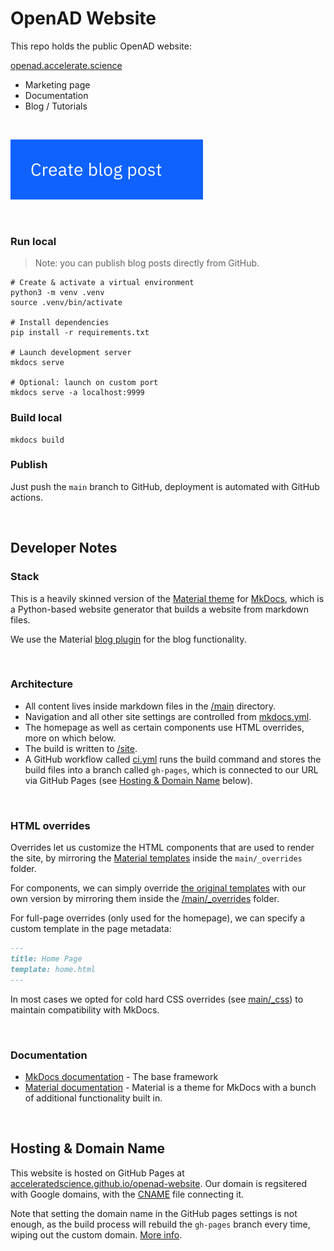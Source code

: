 # OpenAD Website

This repo holds the public OpenAD website:

[openad.accelerate.science](https://openad.accelerate.science)

- Marketing page
- Documentation
- Blog / Tutorials

<br>

[![Create blog post](main/_assets_main/create-post.svg)](README-blog.md)

<br>

### Run local

> Note: you can publish blog posts directly from GitHub.

```shell
# Create & activate a virtual environment
python3 -m venv .venv
source .venv/bin/activate

# Install dependencies
pip install -r requirements.txt

# Launch development server
mkdocs serve

# Optional: launch on custom port
mkdocs serve -a localhost:9999
```

### Build local

```shell
mkdocs build
```

### Publish

Just push the `main` branch to GitHub, deployment is automated with GitHub actions.

<br>

## Developer Notes

### Stack

This is a heavily skinned version of the [Material theme](https://squidfunk.github.io/mkdocs-material/) for [MkDocs](https://www.mkdocs.org), which is a Python-based website generator that builds a website from markdown files.

We use the Material [blog plugin](https://squidfunk.github.io/mkdocs-material/plugins/blog/) for the blog functionality.

<br>

### Architecture

- All content lives inside markdown files in the [/main](main) directory.
- Navigation and all other site settings are controlled from [mkdocs.yml](mkdocs.yml).
- The homepage as well as certain components use HTML overrides, more on which below.
- The build is written to [/site](site).
- A GitHub workflow called [ci.yml](.github/workflows/ci.yml) runs the build command and stores the build files into a branch called `gh-pages`, which is connected to our URL via GitHub Pages (see [Hosting & Domain Name](#hosting--domain-name) below).

<br>

### HTML overrides

Overrides let us customize the HTML components that are used to render the site, by mirroring the [Material templates](https://github.com/squidfunk/mkdocs-material/tree/master/src/templates) inside the `main/_overrides` folder.

For components, we can simply override [the original templates]((https://github.com/squidfunk/mkdocs-material/tree/master/src/templates)) with our own version by mirroring them inside the [/main/_overrides](main/_overrides) folder.

For full-page overrides (only used for the homepage), we can specify a custom template in the page metadata:

```markdown
---
title: Home Page
template: home.html
---
```

In most cases we opted for cold hard CSS overrides (see [main/_css](main/_css)) to maintain compatibility with MkDocs.

<br>

### Documentation

- [MkDocs documentation](https://www.mkdocs.org) - The base framework
- [Material documentation](https://squidfunk.github.io/mkdocs-material/) - Material is a theme for MkDocs with a bunch of additional functionality built in.

<br>

## Hosting & Domain Name

This website is hosted on GitHub Pages at [acceleratedscience.github.io/openad-website](https://acceleratedscience.github.io/openad-website). Our domain is regsitered with Google domains, with the [CNAME](CNAME) file connecting it.

Note that setting the domain name in the GitHub pages settings is not enough, as the build process will rebuild the `gh-pages` branch every time, wiping out the custom domain. [More info](https://github.com/mkdocs/mkdocs/issues/1257).